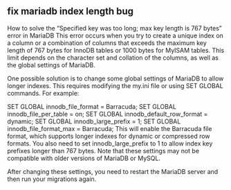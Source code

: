 ## fix mariadb index length bug
How to solve the “Specified key was too long; max key length is 767 bytes” error in MariaDB
This error occurs when you try to create a unique index on a column or a combination of columns that exceeds the maximum key length of 767 bytes for InnoDB tables or 1000 bytes for MyISAM tables. This limit depends on the character set and collation of the columns, as well as the global settings of MariaDB.

One possible solution is to change some global settings of MariaDB to allow longer indexes. This requires modifying the my.ini file or using SET GLOBAL commands. For example:

SET GLOBAL innodb_file_format = Barracuda;
SET GLOBAL innodb_file_per_table = on;
SET GLOBAL innodb_default_row_format = dynamic;
SET GLOBAL innodb_large_prefix = 1;
SET GLOBAL innodb_file_format_max = Barracuda;
This will enable the Barracuda file format, which supports longer indexes for dynamic or compressed row formats. You also need to set innodb_large_prefix to 1 to allow index key prefixes longer than 767 bytes. Note that these settings may not be compatible with older versions of MariaDB or MySQL.

After changing these settings, you need to restart the MariaDB server and then run your migrations again.